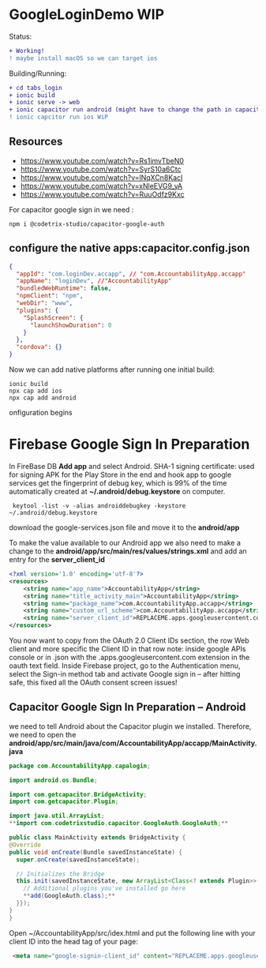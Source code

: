 # GoogleLoginDemo WIP
Status:
```diff
+ Working!
! maybe install macOS so we can target ios
```

Building/Running:
```diff
+ cd tabs_login
+ ionic build
+ ionic serve -> web
+ ionic capacitor run android (might have to change the path in capacitor json)
! ionic capcitor run ios WiP 

```
## Resources
+ https://www.youtube.com/watch?v=Rs1imvTbeN0
+ https://www.youtube.com/watch?v=SyrS10a6Ctc
+ https://www.youtube.com/watch?v=lNqXCn8KacI
+ https://www.youtube.com/watch?v=xNleEVG9_yA
+ https://www.youtube.com/watch?v=RuuOdfz9Kxc

For capacitor google sign in we need :
```
npm i @codetrix-studio/capacitor-google-auth
```
## configure the native apps:capacitor.config.json
```json
{
  "appId": "com.loginDev.accapp", // "com.AccountabilityApp.accapp"
  "appName": "loginDev", //"AccountabilityApp"
  "bundledWebRuntime": false,
  "npmClient": "npm",
  "webDir": "www",
  "plugins": {
    "SplashScreen": {
      "launchShowDuration": 0
    }
  },
  "cordova": {}
}
```
Now we can add native platforms after running one initial build:
```
ionic build
npx cap add ios
npx cap add android
```
onfiguration begins

# Firebase Google Sign In Preparation
In FireBase DB 
**Add app** and select Android.
SHA-1 signing certificate: used for signing APK for the Play Store in the end and hook app to google services
get the fingerprint of debug key, which is 99% of the time automatically created at **~/.android/debug.keystore** on computer.
```
 keytool -list -v -alias androiddebugkey -keystore ~/.android/debug.keystore
 ```
 download the google-services.json file and move it to the **android/app**
 
To make the value available to our Android app we also need to make a change to the **android/app/src/main/res/values/strings.xml** and add an entry for the **server_client_id**

```xml
<?xml version='1.0' encoding='utf-8'?>
<resources>
    <string name="app_name">AccountabilityApp</string>
    <string name="title_activity_main">AccountabilityApp</string>
    <string name="package_name">com.AccountabilityApp.accapp</string>
    <string name="custom_url_scheme">com.AccountabilityApp.accapp</string>
    <string name="server_client_id">REPLACEME.apps.googleusercontent.com</string>
</resources>
```
You now want to copy from the OAuth 2.0 Client IDs section, the row Web client and more specific the Client ID in that row
note: inside google APIs console or in .json with the .apps.googleusercontent.com extension in the oauth text field.
Inside Firebase project, go to the Authentication menu, select the Sign-in method tab and activate Google sign in – after hitting safe, this fixed all the OAuth consent screen issues!
 
 ## Capacitor Google Sign In Preparation – Android
  we need to tell Android about the Capacitor plugin we installed. Therefore, we need to open the **android/app/src/main/java/com/AccountabilityApp/accapp/MainActivity.java**
  ```java
package com.AccountabilityApp.capalogin;
 
import android.os.Bundle;
 
import com.getcapacitor.BridgeActivity;
import com.getcapacitor.Plugin;
 
import java.util.ArrayList;
**import com.codetrixstudio.capacitor.GoogleAuth.GoogleAuth;**
 
public class MainActivity extends BridgeActivity {
  @Override
  public void onCreate(Bundle savedInstanceState) {
    super.onCreate(savedInstanceState);
 
    // Initializes the Bridge
    this.init(savedInstanceState, new ArrayList<Class<? extends Plugin>>() {{
      // Additional plugins you've installed go here
      **add(GoogleAuth.class);**
    }});
  }
}
```
Open ~/AccountabilityApp/src/idex.html and put the following line with your client ID into the head tag of your page:
```html
 <meta name="google-signin-client_id" content="REPLACEME.apps.googleusercontent.com">:w
```
```
